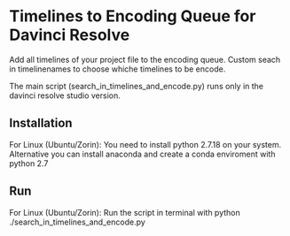 # Timelines to Encoding Queue for Davinci Resolve
Add all timelines of your project file to the encoding queue.
Custom seach in timelinenames to choose whiche timelines to be encode.

The main script (search_in_timelines_and_encode.py) runs only in the davinci resolve studio version.
## Installation
For Linux (Ubuntu/Zorin):
You need to install python 2.7.18 on your system. Alternative you can install anaconda and create a conda enviroment with python 2.7 

## Run
For Linux (Ubuntu/Zorin):
Run the script in terminal with python ./search_in_timelines_and_encode.py
